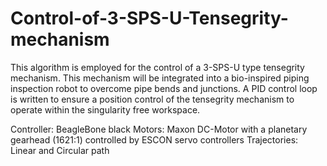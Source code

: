 # Control-of-3-SPS-U-Tensegrity-mechanism
This algorithm is employed for the control of a 3-SPS-U type tensegrity mechanism. This mechanism will be integrated into a bio-inspired piping inspection robot to overcome pipe bends
and junctions. A PID control loop is written to ensure a position control of the tensegrity mechanism to operate within the singularity free workspace.

Controller: BeagleBone black
Motors: Maxon DC-Motor with a planetary gearhead (1621:1) controlled by ESCON servo controllers
Trajectories: Linear and Circular path
